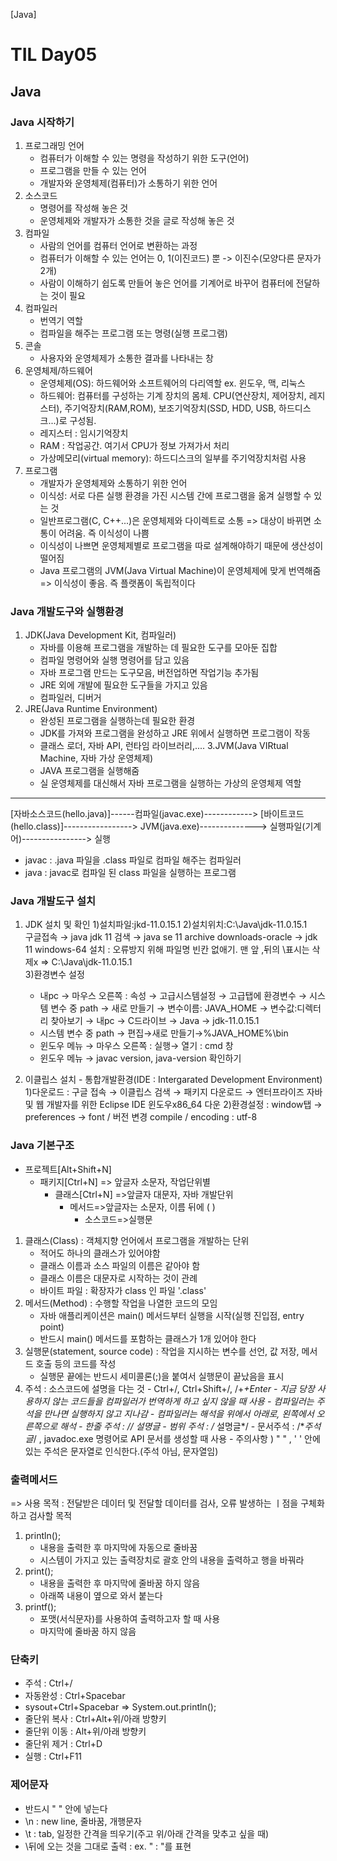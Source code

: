 [Java]
# TIL Day05

## Java


### Java 시작하기
1. 프로그래밍 언어
    - 컴퓨터가 이해할 수 있는 명령을 작성하기 위한 도구(언어)
    - 프로그램을 만들 수 있는 언어
    - 개발자와 운영체제(컴퓨터)가 소통하기 위한 언어
2. 소스코드
    - 명령어를 작성해 놓은 것
    - 운영체제와 개발자가 소통한 것을 글로 작성해 놓은 것
3. 컴파일
    - 사람의 언어를 컴퓨터 언어로 변환하는 과정
    - 컴퓨터가 이해할 수 있는 언어는 0, 1(이진코드) 뿐 -> 이진수(모양다른 문자가 2개)
    - 사람이 이해하기 쉽도록 만들어 놓은 언어를 기계어로 바꾸어 컴퓨터에 전달하는 것이 필요
4. 컴파일러
    - 번역기 역할
    - 컴파일을 해주는 프로그램 또는 명령(실행 프로그램)
5. 콘솔
    - 사용자와 운영체제가 소통한 결과를 나타내는 창
6. 운영체제/하드웨어
    - 운영체제(OS): 하드웨어와 소프트웨어의 다리역할 ex. 윈도우, 맥, 리눅스
    - 하드웨어: 컴퓨터를 구성하는 기계 장치의 몸체. CPU(연산장치, 제어장치, 레지스터), 주기억장치(RAM,ROM), 보조기억장치(SSD, HDD, USB, 하드디스크...)로 구성됨.
    - 레지스터 : 임시기억장치
    - RAM : 작업공간. 여기서 CPU가 정보 가져가서 처리
    - 가상메모리(virtual memory): 하드디스크의 일부를 주기억장치처럼 사용
7. 프로그램
    - 개발자가 운영체제와 소통하기 위한 언어
    - 이식성: 서로 다른 실행 환경을 가진 시스템 간에 프로그램을 옮겨 실행할 수 있는 것
    - 일반프로그램(C, C++...)은 운영체제와 다이렉트로 소통 => 대상이 바뀌면 소통이 어려움. 즉 이식성이 나쁨
    - 이식성이 나쁘면 운영체제별로 프로그램을 따로 설계해야하기 때문에 생산성이 떨어짐
    - Java 프로그램의 JVM(Java Virtual Machine)이 운영체제에 맞게 번역해줌 => 이식성이 좋음. 즉 플랫폼이 독립적이다

### Java 개발도구와 실행환경
1. JDK(Java Development Kit, 컴파일러)
    - 자바를 이용해 프로그램을 개발하는 데 필요한 도구를 모아둔 집합
    - 컴파일 명령어와 실행 명령어를 담고 있음
    - 자바 프로그램 만드는 도구모음, 버전업하면 작업기능 추가됨
    - JRE 외에 개발에 필요한 도구들을 가지고 있음
    - 컴파일러, 디버거
2. JRE(Java Runtime Environment)
    - 완성된 프로그램을 실행하는데 필요한 환경
    - JDK를 가져와 프로그램을 완성하고 JRE 위에서 실행하면 프로그램이 작동
    - 클래스 로더, 자바 API, 런타임 라이브러리,....
3.JVM(Java VIRtual Machine, 자바 가상 운영체제)
    - JAVA 프로그램을 실행해줌
    - 실 운영체제를 대신해서 자바 프로그램을 실행하는 가상의 운영체제 역할
--------------------------------------------------
[자바소스코드(hello.java)]------컴파일(javac.exe)------------> [바이트코드(hello.class)]-----------------> JVM(java.exe)--------------> 실행파일(기계어)----------------> 실행
- javac : .java 파일을 .class 파일로 컴파일 해주는 컴파일러
- java : javac로 컴파일 된 class 파일을 실행하는 프로그램
### Java 개발도구 설치
1. JDK 설치 및 확인
    1)설치파일:jkd-11.0.15.1
    2)설치위치:C:\Java\jdk-11.0.15.1\
        구글접속 → java jdk 11 검색 → java se 11 archive downloads-oracle → jdk 11 windows-64 설치 : 오류방지 위해 파일명 빈칸 없애기. 맨 앞 ,뒤의 \표시는 삭제x => C:\Java\jdk-11.0.15.1\
    3)환경변수 설정
     - 내pc → 마우스 오른쪽 :  속성 → 고급시스템설정 → 고급탭에  환경변수 → 시스템 변수 중 path → 새로 만들기 → 변수이름: JAVA_HOME → 변수값:디렉터리 찾아보기 → 내pc → C드라이브 → Java → jdk-11.0.15.1
     - 시스템 변수 중 path → 편집→새로 만들기→%JAVA_HOME%\bin
     - 윈도우 메뉴 → 마우스 오른쪽 : 실행→ 열기 : cmd 창
     - 윈도우 메뉴 → javac version, java-version 확인하기

2. 이클립스 설치 - 통합개발환경(IDE : Intergarated Development Environment)
    1)다운로드 : 구글 접속 → 이클립스 검색 → 패키지 다운로드 → 엔터프라이즈 자바 및 웹 개발자를 위한 Eclipse IDE 윈도우x86_64 다운
    2)환경설정 : window탭 → preferences → font / 버전 변경 compile / encoding : utf-8


### Java 기본구조
- 프로젝트[Alt+Shift+N]
  - 패키지[Ctrl+N] => 앞글자 소문자, 작업단위별
    - 클래스[Ctrl+N] =>앞글자 대문자, 자바 개발단위
      - 메서드=>앞글자는 소문자, 이름 뒤에 ( )
        -  소스코드=>실행문

1. 클래스(Class) : 객체지향 언어에서 프로그램을 개발하는 단위
    - 적어도 하나의 클래스가 있어야함
    - 클래스 이름과 소스 파일의 이름은 같아야 함
    - 클래스 이름은 대문자로 시작하는 것이 관례
    - 바이트 파일 : 확장자가 class 인 파일  '.class' 
2. 메서드(Method) : 수행할 작업을 나열한 코드의 모임
    - 자바 애플리케이션은 main() 메서드부터 실행을 시작(실행 진입점, entry point)
    - 반드시 main() 메서드를 포함하는 클래스가 1개 있어야 한다
3. 실행문(statement, source code) : 작업을 지시하는 변수를 선언, 값 저장, 메서드 호출 등의 코드를 작성
    - 실행문 끝에는 반드시 세미콜론(;)을 붙여서 실행문이 끝났음을 표시
  4. 주석 : 소스코드에 설명을 다는 것
    - Ctrl+/, Ctrl+Shift+/, /+*+Enter
    - 지금 당장 사용하지 않는 코드들을 컴파일러가 번역하게 하고 싶지 않을 때 사용
    - 컴파일러는 주석을 만나면 실행하지 않고 지나감
    - 컴파일러는 해석을 위에서 아래로, 왼쪽에서 오른쪽으로 해석
    - 한줄 주석 : // 설명글 
    - 범위 주석 : /* 설명글*/
    - 문서주석 : /**주석글*/ , javadoc.exe 명령어로 API 문서를 생성할 때 사용
    - 주의사항 ) " " , ' '  안에 있는 주석은 문자열로 인식한다.(주석 아님, 문자열임)

### 출력메서드
=> 사용 목적 : 전달받은 데이터 및 전달할 데이터를 검사, 오류 발생하는 ㅣ점을 구체화하고 검사할 목적
1. println();
    - 내용을 출력한 후 마지막에 자동으로 줄바꿈
    - 시스템이 가지고 있는 출력장치로 괄호 안의 내용을 출력하고 행을 바꿔라
2. print();
    - 내용을 출력한 후 마지막에 줄바꿈 하지 않음
    - 아래쪽 내용이 옆으로 와서 붙는다 
3. printf();
    - 포맷(서식문자)를 사용하여 출력하고자 할 때 사용
    - 마지막에 줄바꿈 하지 않음 

### 단축키
- 주석 : Ctrl+/
- 자동완성 : Ctrl+Spacebar
- sysout+Ctrl+Spacebar => System.out.println();
- 줄단위 복사 : Ctrl+Alt+위/아래 방향키
- 줄단위 이동 : Alt+위/아래 방향키
- 줄단위 제거 : Ctrl+D
- 실행 : Ctrl+F11

### 제어문자
- 반드시 " " 안에 넣는다
- \n : new line, 줄바꿈, 개행문자
- \t : tab, 일정한 간격을 띄우기(주고 위/아래 간격을 맞추고 싶을 때)
- \뒤에 오는 것을 그대로 출력 : ex.   \" :  "를 표현

